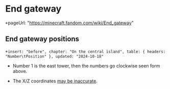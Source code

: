 ﻿
End gateway
===========

⌖pageUrl: "https://minecraft.fandom.com/wiki/End_gateway"


End gateway positions
---------------------

⌖`insert: "before", chapter: "On the central island",
  table: { headers: "Number\tPosition" }, updated: "2024-10-18"`

* Number 1 is the east tower, then the numbers go clockwise seen form above.
* The X/Z coordinates [may be inaccurate][nrbm-gateway-positions].







  [nrbm-gateway-positions]: https://github.com/mk-pmb/minecraft-nether-roof-biomes-marker/blob/master/util/end/central_island/gateway_positions.md



